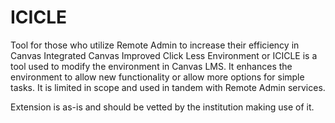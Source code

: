 # ICICLE

Tool for those who utilize Remote Admin to increase their efficiency in Canvas
Integrated Canvas Improved Click Less Environment or ICICLE is a tool used to modify the environment in Canvas LMS. It enhances the environment to allow new functionality or allow more options for simple tasks. It is limited in scope and used in tandem with Remote Admin services.

Extension is as-is and should be vetted by the institution making use of it.
